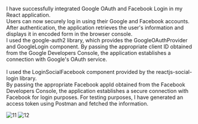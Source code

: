 I have successfully integrated Google OAuth and Facebook Login in my React application. <br/>Users can now securely log in using their Google and Facebook accounts. After authentication, the application retrieves the user's information and displays it in encoded form in the browser console.<br/>
I used the google-auth2 library, which provides the GoogleOAuthProvider and GoogleLogin component. By passing the appropriate client ID obtained from the Google Developers Console, the application establishes a connection with Google's OAuth service.<br/><br/>
I used the LoginSocialFacebook component provided by the reactjs-social-login library. <br/>By passing the appropriate Facebook appId obtained from the Facebook Developers Console, the application establishes a secure connection with Facebook for login purposes.
For testing purposes, I have generated an access token using Postman and fetched the information.

![11](https://github.com/Rohit0675/GoogleoAuth-FacebookLogin/assets/122914504/2e73f40a-31f5-47a7-b7b2-1189c06d55f7)
![12](https://github.com/Rohit0675/GoogleoAuth-FacebookLogin/assets/122914504/a6f65880-546f-4612-b926-ca58bb56dece)

